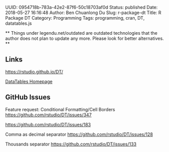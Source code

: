 UUID: 0954718b-783a-42e2-87f6-50c18703af0d
Status: published
Date: 2018-05-27 16:16:48
Author: Ben Chuanlong Du
Slug: r-package-dt
Title: R Package DT
Category: Programming
Tags: programming, cran, DT, datatables.js

**
Things under legendu.net/outdated are outdated technologies 
that the author does not plan to update any more. 
Please look for better alternatives.
**

## Links

https://rstudio.github.io/DT/

[DataTables Homepage](https://datatables.net/)


## GitHub Issues

Feature request: Conditional Formatting/Cell Borders
https://github.com/rstudio/DT/issues/347


https://github.com/rstudio/DT/issues/183

Comma as decimal separator
https://github.com/rstudio/DT/issues/128

Thousands separator
https://github.com/rstudio/DT/issues/133
